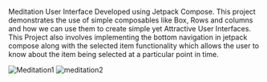 Meditation User Interface Developed using Jetpack Compose. This project demonstrates the use of simple composables like Box, Rows and columns and how
we can use them to create simple yet Attractive User Interfaces. This Project also involves implementing the bottom navigation in jetpack compose 
along with the selected item functionality which allows the user to know about the item being selected at a particular point in time.


![Meditation1](https://github.com/fenil09/Meditation_ComposeUI/assets/112484094/40e19742-ce56-49a8-b77c-2729828589b4)
![meditation2](https://github.com/fenil09/Meditation_ComposeUI/assets/112484094/906352dc-77d2-4394-8cf0-bfbf6b784326)
